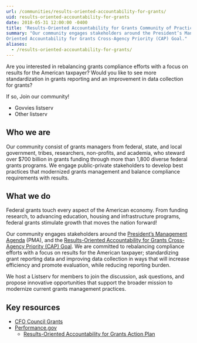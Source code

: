 ```yaml
---
url: /communities/results-oriented-accountability-for-grants/
uid: results-oriented-accountability-for-grants
date: 2018-05-31 12:00:00 -0400
title: 'Results-Oriented Accountability for Grants Community of Practice'
summary: "Our community engages stakeholders around the President’s Management Agenda (PMA), and the Results-
Oriented Accountability for Grants Cross-Agency Priority (CAP) Goal."
aliases:
  - /results-oriented-accountability-for-grants/
---
```


Are you interested in rebalancing grants compliance efforts with a focus on results for the American taxpayer? Would you like to see more standardization in grants reporting and an improvement in data collection for grants? 

If so, Join our community!

 * Govvies listserv
 * Other listserv

## Who we are

Our community consist of grants managers from federal, state, and local government, tribes, researchers, non-profits, and academia, who steward over $700 billion in grants funding through more than 1,800 diverse federal grants programs. We engage public-private stakeholders to develop best practices that modernized grants management and balance compliance requirements with results. 

## What we do

Federal grants touch every aspect of the American economy. From funding research, to advancing education, housing and infrastructure programs, federal grants stimulate growth that moves the nation forward! 

Our community engages stakeholders around the [President’s Management Agenda](https://www.performance.gov/PMA/) (PMA), and the [Results-Oriented Accountability for Grants Cross-Agency Priority (CAP) Goal](https://www.performance.gov/CAP/CAP_goal_8.html). We are committed to rebalancing compliance efforts with a focus on results for the American taxpayer; standardizing grant reporting data and improving data collection in ways that will increase efficiency and promote evaluation, while reducing reporting burden. 

We host a Listserv for members to join the discussion, ask questions, and propose innovative opportunities that support the broader mission to modernize current grants management practices.   

## Key resources

 * [CFO Council Grants](https://www.cfo.gov/grants/)
 * [Performance.gov](https://www.performance.gov)
   * [Results-Oriented Accountability for Grants Action Plan](https://www.performance.gov/CAP/CAP_goal_8.html)
